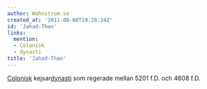 ```yaml
---
author: Wahnstrom.se
created_at: '2011-08-08T19:28:24Z'
id: 'Jahad-Than'
links:
  mention:
  - Colonisk
  - dynasti
title: 'Jahad-Than'
---
```


[Colonisk] kejsar[dynasti] som regerade mellan 5201 f.D. och 4608 f.D.

  [Colonisk]: Colonisk
  [dynasti]: dynasti